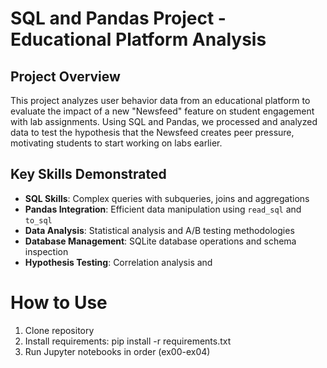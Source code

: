 # SQL and Pandas Project - Educational Platform Analysis

## Project Overview
This project analyzes user behavior data from an educational platform to evaluate the impact of a new "Newsfeed" feature on student engagement with lab assignments. Using SQL and Pandas, we processed and analyzed data to test the hypothesis that the Newsfeed creates peer pressure, motivating students to start working on labs earlier.

## Key Skills Demonstrated
- **SQL Skills**: Complex queries with subqueries, joins and aggregations
- **Pandas Integration**: Efficient data manipulation using `read_sql` and `to_sql`
- **Data Analysis**: Statistical analysis and A/B testing methodologies
- **Database Management**: SQLite database operations and schema inspection
- **Hypothesis Testing**: Correlation analysis and 

# How to Use
1. Clone repository
2. Install requirements: pip install -r requirements.txt
3. Run Jupyter notebooks in order (ex00-ex04)

